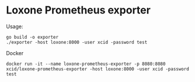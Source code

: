 # Loxone Prometheus exporter

Usage:

```
go build -o exporter
./exporter -host loxone:8000 -user xcid -password test
```

Docker
```
docker run -it --name loxone-prometheus-exporter -p 8080:8080 xcid/loxone-prometheus-exporter -host loxone:8000 -user xcid -password test
```